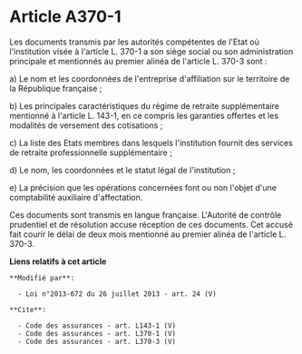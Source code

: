 # Article A370-1

Les documents transmis par les autorités compétentes de l'Etat où l'institution visée à l'article L. 370-1 a son siège social
ou son administration principale et mentionnés au premier alinéa de l'article L. 370-3 sont : 

a) Le nom et les coordonnées de l'entreprise d'affiliation sur le territoire de la République française ; 

b) Les principales caractéristiques du régime de retraite supplémentaire mentionné à l'article L. 143-1, en ce compris les
garanties offertes et les modalités de versement des cotisations ; 

c) La liste des Etats membres dans lesquels l'institution fournit des services de retraite professionnelle supplémentaire ; 

d) Le nom, les coordonnées et le statut légal de l'institution ; 

e) La précision que les opérations concernées font ou non l'objet d'une comptabilité auxiliaire d'affectation. 

Ces documents sont transmis en langue française. L'Autorité de contrôle prudentiel et de résolution accuse réception de ces
documents. Cet accusé fait courir le délai de deux mois mentionné au premier alinéa de l'article L. 370-3.

**Liens relatifs à cet article**

	**Modifié par**:

	  - Loi n°2013-672 du 26 juillet 2013 - art. 24 (V)

	**Cite**:

	  - Code des assurances - art. L143-1 (V)
	  - Code des assurances - art. L370-1 (V)
	  - Code des assurances - art. L370-3 (V)
